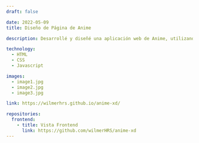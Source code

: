 ```yaml
---
draft: false

date: 2022-05-09
title: Diseño de Página de Anime

description: Desarrollé y diseñé una aplicación web de Anime, utilizando HTML, CSS y JavaScript. Mi enfoque fue crear un diseño responsive para dispositivos móviles, añadiendo interactividad y aprovechando una API. Alojé el proyecto en GitHub para facilitar el acceso. Esta experiencia me permitió mejorar mis habilidades en la creación de interfaces responsivas, manipulación del DOM y consumo de APIs.

technology:
  - HTML
  - CSS
  - Javascript

images:
  - image1.jpg
  - image2.jpg
  - image3.jpg

link: https://wilmerhrs.github.io/anime-xd/

repositories:
  frontend:
    - title: Vista Frontend
      link: https://github.com/wilmerHRS/anime-xd
---
```

